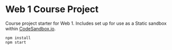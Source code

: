# Web 1 Course Project

Course project starter for Web 1. Includes set up for use as a Static sandbox within [CodeSandbox.io](https://codesandbox.io).

```
npm install
npm start
```